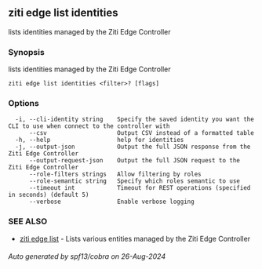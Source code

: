 ## ziti edge list identities

lists identities managed by the Ziti Edge Controller

### Synopsis

lists identities managed by the Ziti Edge Controller

```
ziti edge list identities <filter>? [flags]
```

### Options

```
  -i, --cli-identity string    Specify the saved identity you want the CLI to use when connect to the controller with
      --csv                    Output CSV instead of a formatted table
  -h, --help                   help for identities
  -j, --output-json            Output the full JSON response from the Ziti Edge Controller
      --output-request-json    Output the full JSON request to the Ziti Edge Controller
      --role-filters strings   Allow filtering by roles
      --role-semantic string   Specify which roles semantic to use 
      --timeout int            Timeout for REST operations (specified in seconds) (default 5)
      --verbose                Enable verbose logging
```

### SEE ALSO

* [ziti edge list](../list.md)	 - Lists various entities managed by the Ziti Edge Controller

###### Auto generated by spf13/cobra on 26-Aug-2024
